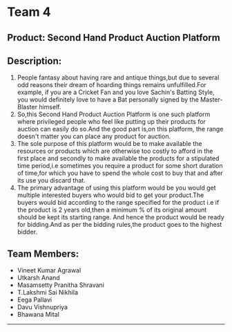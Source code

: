 # Team 4
## Product: Second Hand Product Auction Platform 
## Description:
1.  People fantasy about having rare and antique things,but due to several odd reasons their dream of hoarding things remains unfulfilled.For example, if you are a Cricket Fan and you love Sachin's Batting Style, you would definitely love to have a Bat personally signed by the Master-Blaster himself.
2.  So,this Second Hand Product Auction Platform is one such platform where privileged people who feel like putting up their products for auction can easily do so.And the good part is,on this platform, the range doesn't matter you can place any product for auction.
3.  The sole purpose of this platform would be to make available the resources or products which are otherwise too costly to afford in the first place and secondly to make available the products for a stipulated time period,i.e sometimes you require a product for some short duration of time,for which you have to spend the whole cost to buy that and after its use you discard that. 
4.  The primary advantage of using this platform would be you would get multiple interested buyers who would bid to get your product.The buyers would bid according to the range specified for the product i.e if the product is 2 years old,then a minimum % of its original amount should be kept its starting range. And hence the product would be ready for bidding.And as per the bidding rules,the product goes to the highest bidder.
## Team Members:
 - Vineet Kumar Agrawal
- Utkarsh Anand
- Masamsetty Pranitha Shravani
- T.Lakshmi Sai Nikhila
- Eega Pallavi
- Davu Vishnupriya
- Bhawana Mital
************************************************
